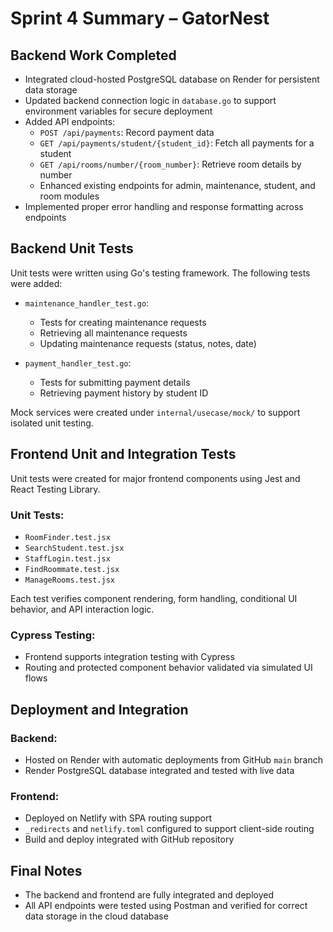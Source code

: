 # Sprint 4 Summary – GatorNest

## Backend Work Completed

- Integrated cloud-hosted PostgreSQL database on Render for persistent data storage
- Updated backend connection logic in `database.go` to support environment variables for secure deployment
- Added API endpoints:
  - `POST /api/payments`: Record payment data
  - `GET /api/payments/student/{student_id}`: Fetch all payments for a student
  - `GET /api/rooms/number/{room_number}`: Retrieve room details by number
  - Enhanced existing endpoints for admin, maintenance, student, and room modules
- Implemented proper error handling and response formatting across endpoints

## Backend Unit Tests

Unit tests were written using Go's testing framework. The following tests were added:

- `maintenance_handler_test.go`:
  - Tests for creating maintenance requests
  - Retrieving all maintenance requests
  - Updating maintenance requests (status, notes, date)

- `payment_handler_test.go`:
  - Tests for submitting payment details
  - Retrieving payment history by student ID

Mock services were created under `internal/usecase/mock/` to support isolated unit testing.

## Frontend Unit and Integration Tests

Unit tests were created for major frontend components using Jest and React Testing Library.

### Unit Tests:
- `RoomFinder.test.jsx`
- `SearchStudent.test.jsx`
- `StaffLogin.test.jsx`
- `FindRoommate.test.jsx`
- `ManageRooms.test.jsx`

Each test verifies component rendering, form handling, conditional UI behavior, and API interaction logic.

### Cypress Testing:
- Frontend supports integration testing with Cypress
- Routing and protected component behavior validated via simulated UI flows

## Deployment and Integration

### Backend:
- Hosted on Render with automatic deployments from GitHub `main` branch
- Render PostgreSQL database integrated and tested with live data

### Frontend:
- Deployed on Netlify with SPA routing support
- `_redirects` and `netlify.toml` configured to support client-side routing
- Build and deploy integrated with GitHub repository

## Final Notes

- The backend and frontend are fully integrated and deployed
- All API endpoints were tested using Postman and verified for correct data storage in the cloud database


